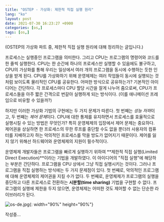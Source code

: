 ```yaml
---
title: "OSTEP - 가상화: 제한적 직접 실행 원리"
lang: "ko"
layout: post
date: 2021-07-30 16:23:27 +0900
categories: [os,]
tags: [os,]
---
```


(OSTEP의 가상화 파트 중, 제한적 직접 실행 원리에 대해 정리하는 글입니다.)

프로세스는 실행중인 프로그램을 의미한다. 그리고 CPU는 프로그램의 명령어와 코드를 한 줄씩 실행한다. CPU는 한 순간에 하나의 프로세스만 실행할 수 있음에도 불구하고, CPU의 가상화를 통해 우리는 일상에서 여러 개의 프로그램을 동시에 수행하는 듯한 인상을 받게 된다. CPU를 가상화하기 위해 운영체제는 여러 작업들이 동시에 실행되는 것처럼 보이도록 물리적인 CPU를 공유한다. 어떠한 방식으로 공유하는가? 기본적인 아이디어는 간단하다. 각 프로세스마다 CPU 할당 시간을 잘게 나누어 줌으로써, CPU가 프로세스들을 아주 짧은 간격으로 번갈아 실행하게 되는 방식이다. (이를 애니메이션 프레임으로 비유할 수 있을까?)

하지만 이러한 가상화 기법의 구현에는 두 가지 문제가 따른다. 첫 번째는 *성능 저하*이고, 두 번째는 *제어 문제*이다. CPU에 대한 통제를 유지하면서 프로세스를 효율적으로 실행시킬 수 있는 방법은 무엇인가? 특히 운영체제의 입장에서 제어 문제는 중요하다. 제어권을 상실하면 한 프로세스의 무한 루프를 중단할 수도 없을 뿐더러 사용자의 컴퓨터를 지배하고자 하는 악의적인 프로세스를 막을 방도가 없어지기 때문이다. 제어를 잃지 않기 위해선 하드웨어와 운영체제의 지원이 필수적이다.

운영체제 개발자들은 프로그램을 빠르게 실행하기 위하여 **제한적 직접 실행(Limited Direct Execution)**이라는 기법을 개발하였다. 이 아이디어의 "직접 실행"에 해당하는 부분은 간단하다. 프로그램을 CPU 상에서 그냥 직접 실행시키는 것이다. 그러나 프로그램을 직접 실행하는 방식에는 두 가지 문제점이 있다. 첫 번째로, 악의적인 프로그램에 대해 운영체제의 제어권을 지킬 수가 없다. 두 번째로, 운영체제가 프로그램의 실행을 중단하고 다른 프로세스로 전환하는 **시분할(time sharing)** 기법을 구현할 수 없다. 프로그램의 실행에 제한을 두지 않으면, 운영체제는 어떠한 것도 제어할 수 없는 단순한 라이브러리가 된다.

![os-de.jpg](https://typiespectre.github.io/images/os-de.png){: width="90%" height="90%"}

작성중...
